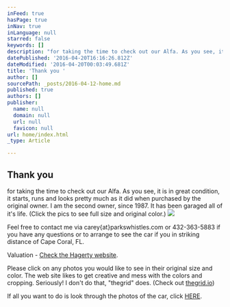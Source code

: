 ```yaml
---
inFeed: true
hasPage: true
inNav: true
inLanguage: null
starred: false
keywords: []
description: "for taking the time to check out our Alfa. As you see, it is in great condition, it starts, runs and looks pretty much as it did when purchased by the original owner. I am the second owner, since 1987. It has been garaged all of it's life. (Click the pics to see full size and original color.) "
datePublished: '2016-04-20T16:16:26.812Z'
dateModified: '2016-04-20T00:03:49.681Z'
title: 'Thank you '
author: []
sourcePath: _posts/2016-04-12-home.md
published: true
authors: []
publisher:
  name: null
  domain: null
  url: null
  favicon: null
url: home/index.html
_type: Article

---
```

## Thank you 

for taking the time to check out our Alfa. As you see, it is in great condition, it starts, runs and looks pretty much as it did when purchased by the original owner. I am the second owner, since 1987\. It has been garaged all of it's life. (Click the pics to see full size and original color.) ![](https://the-grid-user-content.s3-us-west-2.amazonaws.com/06feaa76-6fbe-490a-90ea-59ea45b17b6b.jpg)

Feel free to contact me via carey{at}parkswhistles.com or 432-363-5883 if you have any questions or to arrange to see the car if you in striking distance of Cape Coral, FL. 

Valuation - [Check the Hagerty website][0].

Please click on any photos you would like to see in their original size and color. The web site likes to get creative and mess with the colors and cropping. Seriously! I don't do that, "thegrid" does. (Check out [thegrid.io][1])

If all you want to do is look through the photos of the car, click [HERE][2]. 

[0]: https://www.hagerty.com/apps/valuationtools/1981-Alfa_Romeo-Spider-Veloce
[1]: https://thegrid.io/
[2]: https://goo.gl/photos/qZZif3NbKGyvfqq69